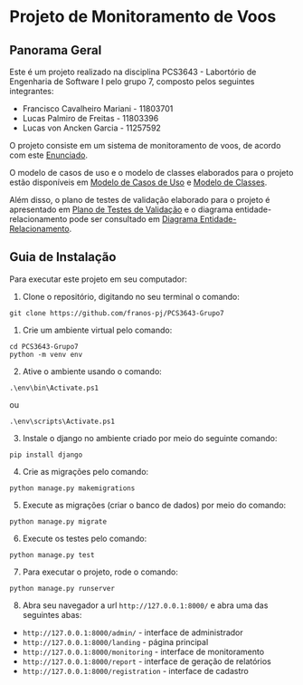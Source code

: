 # Projeto de Monitoramento de Voos

## Panorama Geral

Este é um projeto realizado na disciplina PCS3643 - Labortório de Engenharia de Software I pelo grupo 7, composto pelos seguintes integrantes:

* Francisco Cavalheiro Mariani - 11803701
* Lucas Palmiro de Freitas - 11803396
* Lucas von Ancken Garcia - 11257592

O projeto consiste em um sistema de monitoramento de voos, de acordo com este [Enunciado](./docs/enunciado.pdf).

O modelo de casos de uso e o modelo de classes elaborados para o projeto estão disponíveis em [Modelo de Casos de Uso](./docs/modelo_de_casos_de_uso.md) e [Modelo de Classes](./docs/modelo_de_classes.md).

Além disso, o plano de testes de validação elaborado para o projeto é apresentado em [Plano de Testes de Validação](./docs/plano_de_testes.md) e o diagrama entidade-relacionamento pode ser consultado em [Diagrama Entidade-Relacionamento](./docs/images/der.png).

## Guia de Instalação

Para executar este projeto em seu computador:

1. Clone o repositório, digitando no seu terminal o comando:
``` 
git clone https://github.com/franos-pj/PCS3643-Grupo7
```

1. Crie um ambiente virtual pelo comando: 
```
cd PCS3643-Grupo7
python -m venv env
```

2. Ative o ambiente usando o comando: 
```
.\env\bin\Activate.ps1
```
ou
```
.\env\scripts\Activate.ps1
```

3. Instale o django no ambiente criado por meio do seguinte comando:
```
pip install django
```

4. Crie as migrações pelo comando:
```
python manage.py makemigrations
```

5. Execute as migrações (criar o banco de dados) por meio do comando:
```
python manage.py migrate
```

6. Execute os testes pelo comando:
```
python manage.py test
```

7. Para executar o projeto, rode o comando:
```
python manage.py runserver
```

8. Abra seu navegador a url `http://127.0.0.1:8000/` e abra uma das seguintes abas:

- `http://127.0.0.1:8000/admin/` - interface de administrador
- `http://127.0.0.1:8000/landing` - página principal
- `http://127.0.0.1:8000/monitoring` - interface de monitoramento
- `http://127.0.0.1:8000/report` - interface de geração de relatórios
- `http://127.0.0.1:8000/registration` - interface de cadastro